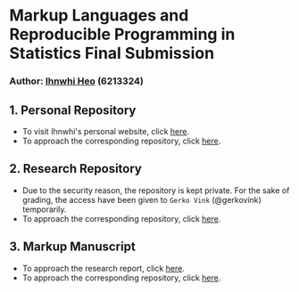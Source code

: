 # Markup Languages and Reproducible Programming in Statistics Final Submission

### Author: [Ihnwhi Heo](http://ihnwhiheo.github.io/) (6213324)

## 1. Personal Repository

- To visit Ihnwhi's personal website, click [here](http://ihnwhiheo.github.io/).
- To approach the corresponding repository, click [here](https://github.com/IhnwhiHeo/ihnwhiheo.github.io).

## 2. Research Repository

- Due to the security reason, the repository is kept private. For the sake of grading, the access have been given to ``Gerko Vink`` (@gerkovink) temporarily.
- To approach the corresponding repository, click [here](https://github.com/IhnwhiHeo/msc-thesis).

## 3. Markup Manuscript

- To approach the research report, click [here](https://github.com/IhnwhiHeo/Research-Report/blob/main/Heo-Thesis/Heo-Thesis.pdf).
- To approach the corresponding repository, click [here](https://github.com/IhnwhiHeo/Research-Report).

